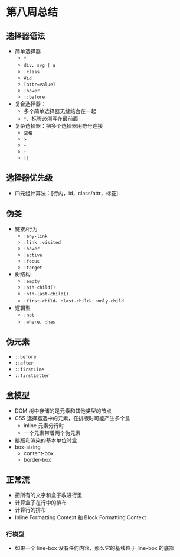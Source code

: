 # 第八周总结
## 选择器语法

- 简单选择器
    - `*`
    - `div`、`svg | a`
    - `.class`
    - `#id`
    - `[attr=value]`
    - `:hover`
    - `::before`
- 复合选择器：
    - 多个简单选择器无缝结合在一起
    - `*`、标签必须写在最前面
- 复杂选择器：把多个选择器用符号连接
    - `空格`
    - `>`
    - `~`
    - `+`
    - `||`

## 选择器优先级

- 四元组计算法：[行内，id，class/attr，标签]

## 伪类

- 链接/行为
    - `:any-link`
    - `:link :visited`
    - `:hover`
    - `:active`
    - `:focus`
    - `:target`
- 树结构
    - `:empty`
    - `:nth-child()`
    - `:nth-last-child()`
    - `:first-child`、`:last-child`、`:only-child`
- 逻辑型
    - `:not`
    - `:where`、`:has`

## 伪元素

- `::before`
- `::after`
- `::firstLine`
- `::firstLetter`

## 盒模型

- DOM 树中存储的是元素和其他类型的节点
- CSS 选择器选中的元素，在排版时可能产生多个盒
    - inline 元素分行时
    - 一个元素带着两个伪元素
- 排版和渲染的基本单位时盒
- box-sizing
    - content-box
    - border-box

## 正常流

- 把所有的文字和盒子收进行里
- 计算盒子在行中的排布
- 计算行的排布
- Inline Formatting Context 和 Block Formatting Context

### 行模型

- 如果一个 line-box 没有任何内容，那么它的基线位于 line-box 的底部